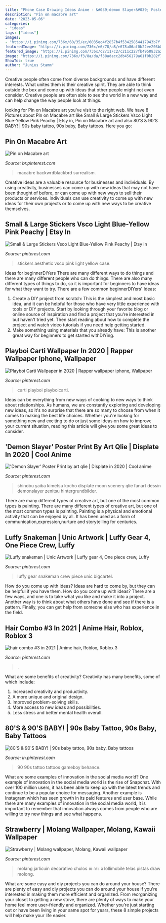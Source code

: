```yaml
---
title: "Phone Case Drawing Ideas Anime - &#039;demon Slayer&#039; Poster Print By Art Qlie"
description: "Pin on macabre art"
date: "2023-05-06"
categories:
- "ideas"
tags: ["ideas"]
images:
- "https://i.pinimg.com/736x/60/35/ec/6035ec4f2857b4f53425854417943b7f.jpg"
featuredImage: "https://i.pinimg.com/736x/e6/78/a8/e678a86af0b22ee203b827328be80da7--bio-gameboy.jpg"
featured_image: "https://i.pinimg.com/736x/c2/11/c2/c211c227fb4950832a2be9f824d0354e--strawberries-kawaii.jpg"
image: "https://i.pinimg.com/736x/f3/8a/da/f38adacc2db456179a61f0b202f71d1c.jpg"
ShowToc: true
author: "Junius Stamm"
---
```



Creative people often come from diverse backgrounds and have different interests. What unites them is their creative spirit. They are able to think outside the box and come up with ideas that other people might not even consider. Creative people are often able to see the world in a new way and can help change the way people look at things.

	

		
looking for Pin on Macabre art you've visit to the right web. We have 8 Pictures about Pin on Macabre art like Small &amp; Large Stickers Vsco Light Blue-Yellow Pink Peachy | Etsy in, Pin on Macabre art and also 80&#039;S &amp; 90&#039;S BABY! | 90s baby tattoo, 90s baby, Baby tattoos. Here you go:
		
    
## Pin On Macabre Art

<img loading=lazy src="https://i.pinimg.com/736x/7e/34/79/7e3479909ea02c854fc5ef1f5456823f.jpg" onerror="this.onerror=null;this.src='https://tse3.mm.bing.net/th?id=OIP.MVunJJwkx1gmtvG7MV-YQQHaJP&amp;pid=15.1';" alt="Pin on Macabre art">

_Source: br.pinterest.com_

>macabre backwrdblackbrd surrealism. 

	

Creative ideas are a valuable resource for businesses and individuals. By using creativity, businesses can come up with new ideas that may not have been thought of before, or can come up with new ways to sell their products or services. Individuals can use creativity to come up with new ideas for their own projects or to come up with new ways to be creative themselves.

    
## Small &amp; Large Stickers Vsco Light Blue-Yellow Pink Peachy | Etsy In

<img loading=lazy src="https://i.pinimg.com/736x/f3/8a/da/f38adacc2db456179a61f0b202f71d1c.jpg" onerror="this.onerror=null;this.src='https://tse3.mm.bing.net/th?id=OIP.6wuWgW5YaJWyFvbss1SS5AHaKk&amp;pid=15.1';" alt="Small &amp; Large Stickers Vsco Light Blue-Yellow Pink Peachy | Etsy in">

_Source: pinterest.com_

>stickers aesthetic vsco pink light yellow case. 

	

Ideas for beginnerDIYers
There are many different ways to do things and there are many different people who can do things. There are also many different types of things to do, so it is important for beginners to have ideas for what they want to try. There are a few common beginnerDIYers' Ideas: 
1. Create a DIY project from scratch: This is the simplest and most basic idea, and it can be helpful for those who have very little experience with tools or DIY projects. Start by looking through your favorite blog or online source of inspiration and find a project that you're interested in but haven't tried yet. Then start reading about how to complete the project and watch video tutorials if you need help getting started. 
2. Make something using materials that you already have: This is another great way for beginners to get started withDIYing.

    
## Playboi Carti Wallpaper In 2020 | Rapper Wallpaper Iphone, Wallpaper

<img loading=lazy src="https://i.pinimg.com/736x/79/ef/29/79ef29641e697bd3c41788f35a7fe870.jpg" onerror="this.onerror=null;this.src='https://tse4.mm.bing.net/th?id=OIP.0a3kZX19rdPnx6QzzQPSgwHaMw&amp;pid=15.1';" alt="Playboi Carti Wallpaper in 2020 | Rapper wallpaper iphone, Wallpaper">

_Source: pinterest.com_

>carti playboi playboicarti. 

	

Ideas can be everything from new ways of cooking to new ways to think about relationships. As humans, we are constantly exploring and developing new ideas, so it's no surprise that there are so many to choose from when it comes to making the best life choices. Whether you're looking for something new and exciting to do or just some ideas on how to improve your current situation, reading this article will give you some great ideas to consider.

    
## &#039;Demon Slayer&#039; Poster Print By Art Qlie | Displate In 2020 | Cool Anime

<img loading=lazy src="https://i.pinimg.com/736x/73/2d/59/732d59cfeda0b29c638d706e67150c0d.jpg" onerror="this.onerror=null;this.src='https://tse1.mm.bing.net/th?id=OIP.MDHbVHCvX14wEykvRWK0_wHaKX&amp;pid=15.1';" alt="&#039;Demon Slayer&#039; Poster Print by art qlie | Displate in 2020 | Cool anime">

_Source: pinterest.com_

>shinobu yaiba kimetsu kocho displate moon scenery qlie fanart dessin demonslayer zenitsu hintergrundbilder. 

	

There are many different types of creative art, but one of the most common types is painting.
There are many different types of creative art, but one of the most common types is painting. Painting is a physical and emotional activity that can be enjoyed by all. It has been used as a form of communication,expression,nurture and storytelling for centuries.

    
## Luffy Snakeman | Unic Artwork | Luffy Gear 4, One Piece Crew, Luffy

<img loading=lazy src="https://i.pinimg.com/736x/60/35/ec/6035ec4f2857b4f53425854417943b7f.jpg" onerror="this.onerror=null;this.src='https://tse2.mm.bing.net/th?id=OIP.HvrdT4GT2luF48OooH9dCwHaJ9&amp;pid=15.1';" alt="Luffy snakeman | Unic Artwork | Luffy gear 4, One piece crew, Luffy">

_Source: pinterest.com_

>luffy gear snakeman crew piece unic bigcartel. 

	

How do you come up with ideas?
Ideas are hard to come by, but they can be helpful if you have them. How do you come up with ideas? There are a few ways, and one is to take what you like and make it into a project. Another way is to think about what others have done and see if there is a pattern. Finally, you can get help from someone else who has experience in the field.

    
## Hair Combo #3 In 2021 | Anime Hair, Roblox, Roblox 3

<img loading=lazy src="https://i.pinimg.com/736x/62/35/8e/62358ea239a1c509107a3ebf69c2430b.jpg" onerror="this.onerror=null;this.src='https://tse4.mm.bing.net/th?id=OIP.V8y5ozLokKP4UZYxDUo5uQAAAA&amp;pid=15.1';" alt="hair combo #3 in 2021 | Anime hair, Roblox, Roblox 3">

_Source: pinterest.com_

>. 

	

What are some benefits of creativity?
Creativity has many benefits, some of which include: 
1. Increased creativity and productivity.
2. A more unique and original design.
3. Improved problem-solving skills.
4. More access to new ideas and possibilities. 
5. Less stress and better mental health overall.

    
## 80&#039;S &amp; 90&#039;S BABY! | 90s Baby Tattoo, 90s Baby, Baby Tattoos

<img loading=lazy src="https://i.pinimg.com/736x/e6/78/a8/e678a86af0b22ee203b827328be80da7--bio-gameboy.jpg" onerror="this.onerror=null;this.src='https://tse2.mm.bing.net/th?id=OIP.trNTMNf2rj1WNNMCjddOAAAAAA&amp;pid=15.1';" alt="80&#039;S &amp; 90&#039;S BABY! | 90s baby tattoo, 90s baby, Baby tattoos">

_Source: in.pinterest.com_

>90 90s tattoo tattoos gameboy behance. 

	

What are some examples of innovation in the social media world?
One example of innovation in the social media world is the rise of Snapchat. With over 100 million users, it has been able to keep up with the latest trends and continue to be a popular choice for messaging. Another example is Instagram which has seen growth in its paid features and user base. While there are many examples of innovation in the social media world, it is important to remember that innovation always comes from people who are willing to try new things and see what happens.

    
## Strawberry | Molang Wallpaper, Molang, Kawaii Wallpaper

<img loading=lazy src="https://i.pinimg.com/736x/c2/11/c2/c211c227fb4950832a2be9f824d0354e--strawberries-kawaii.jpg" onerror="this.onerror=null;this.src='https://tse1.mm.bing.net/th?id=OIP.bq_B8ddsmXmqCO4llPQrjgHaLH&amp;pid=15.1';" alt="Strawberry | Molang wallpaper, Molang, Kawaii wallpaper">

_Source: pinterest.com_

>molang jarlicuin decorativo chulos าย กระ ต lollimobile telas pistas draw molong. 

	

What are some easy and diy projects you can do around your house?
There are plenty of easy and diy projects you can do around your house if you're interested in making them more efficient and organized. From reorganizing your closet to getting a new stove, there are plenty of ways to make your home feel more user-friendly and organized. Whether you're just starting out or have been living in your same spot for years, these 8 simple projects will help make your life easier.

